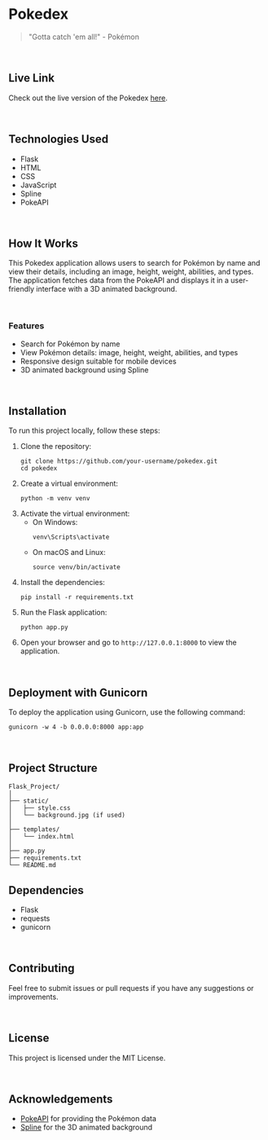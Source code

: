 
<body>
    <h1>Pokedex</h1>
    <blockquote>
        "Gotta catch 'em all!" - Pokémon
    </blockquote>
<br>
    <h2>Live Link</h2>
    <p>Check out the live version of the Pokedex <a href="https://flask-project-j9yc.onrender.com" target="_blank">here</a>.</p>
<br>
    <h2>Technologies Used</h2>
    <ul>
        <li>Flask</li>
        <li>HTML</li>
        <li>CSS</li>
        <li>JavaScript</li>
        <li>Spline</li>
        <li>PokeAPI</li>
    </ul>
<br>
    <h2>How It Works</h2>
    <p>This Pokedex application allows users to search for Pokémon by name and view their details, including an image, height, weight, abilities, and types. The application fetches data from the PokeAPI and displays it in a user-friendly interface with a 3D animated background.</p>
<br>
    <h3>Features</h3>
    <ul>
        <li>Search for Pokémon by name</li>
        <li>View Pokémon details: image, height, weight, abilities, and types</li>
        <li>Responsive design suitable for mobile devices</li>
        <li>3D animated background using Spline</li>
    </ul>
<br>
    <h2>Installation</h2>
    <p>To run this project locally, follow these steps:</p>
    <ol>
        <li>Clone the repository:<br>
            <pre><code>git clone https://github.com/your-username/pokedex.git<br>cd pokedex</code></pre>
        </li>
        <li>Create a virtual environment:<br>
            <pre><code>python -m venv venv</code></pre>
        </li>
        <li>Activate the virtual environment:<br>
            <ul>
                <li>On Windows:<br>
                    <pre><code>venv\Scripts\activate</code></pre>
                </li>
                <li>On macOS and Linux:<br>
                    <pre><code>source venv/bin/activate</code></pre>
                </li>
            </ul>
        </li>
        <li>Install the dependencies:<br>
            <pre><code>pip install -r requirements.txt</code></pre>
        </li>
        <li>Run the Flask application:<br>
            <pre><code>python app.py</code></pre>
        </li>
        <li>Open your browser and go to <code>http://127.0.0.1:8000</code> to view the application.</li>
    </ol>
<br>
    <h2>Deployment with Gunicorn</h2>
    <p>To deploy the application using Gunicorn, use the following command:</p>
    <pre><code>gunicorn -w 4 -b 0.0.0.0:8000 app:app</code></pre>
<br>
    <h2>Project Structure</h2>
      <pre><code>Flask_Project/
│
├── static/
│   ├── style.css
│   └── background.jpg (if used)
│
├── templates/
│   └── index.html
│
├── app.py
├── requirements.txt
└── README.md</code></pre>
    <h2>Dependencies</h2>
    <ul>
        <li>Flask</li>
        <li>requests</li>
        <li>gunicorn</li>
    </ul>
<br>
    <h2>Contributing</h2>
    <p>Feel free to submit issues or pull requests if you have any suggestions or improvements.</p>
<br>
    <h2>License</h2>
    <p>This project is licensed under the MIT License.</p>
<br>
    <h2>Acknowledgements</h2>
    <ul>
        <li><a href="https://pokeapi.co/" target="_blank">PokeAPI</a> for providing the Pokémon data</li>
        <li><a href="https://spline.design/" target="_blank">Spline</a> for the 3D animated background</li>
    </ul>
</body>
</html>
